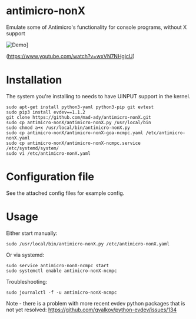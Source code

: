 # antimicro-nonX
Emulate some of Antimicro's functionality for console programs, without X support

![Demo](https://img.youtube.com/vi/wxVN7NHgjcU/0.jpg)]

(https://www.youtube.com/watch?v=wxVN7NHgjcU)

# Installation
The system you're installing to needs to have UINPUT support in the kernel.
```
sudo apt-get install python3-yaml python3-pip git evtest
sudo pip3 install evdev==1.1.2
git clone https://github.com/mad-ady/antimicro-nonX.git
sudo cp antimicro-nonX/antimicro-nonX.py /usr/local/bin
sudo chmod a+x /usr/local/bin/antimicro-nonX.py
sudo cp antimicro-nonX/antimicro-nonX-goa-ncmpc.yaml /etc/antimicro-nonX.yaml
sudo cp antimicro-nonX/antimicro-nonX-ncmpc.service /etc/systemd/system/
sudo vi /etc/antimicro-nonX.yaml
```

# Configuration file
See the attached config files for example config.


# Usage
Either start manually:
```
sudo /usr/local/bin/antimicro-nonX.py /etc/antimicro-nonX.yaml
```
Or via systemd:
```
sudo service antimicro-nonX-ncmpc start
sudo systemctl enable antimicro-nonX-ncmpc
```
Troubleshooting:
```
sudo journalctl -f -u antimicro-nonX-ncmpc
```
Note - there is a problem with more recent evdev python packages that is not yet resolved: https://github.com/gvalkov/python-evdev/issues/134
